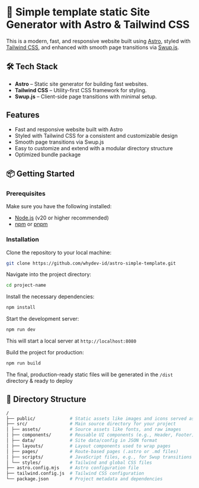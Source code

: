 # 🚀 Simple template static Site Generator with Astro & Tailwind CSS

This is a modern, fast, and responsive website built using [Astro](https://astro.build), styled with [Tailwind CSS](https://tailwindcss.com), and enhanced with smooth page transitions via [Swup.js](https://swup.js.org).

## 🛠️ Tech Stack

- **Astro** – Static site generator for building fast websites.
- **Tailwind CSS** – Utility-first CSS framework for styling.
- **Swup.js** – Client-side page transitions with minimal setup.

## Features

- Fast and responsive website built with Astro
- Styled with Tailwind CSS for a consistent and customizable design
- Smooth page transitions via Swup.js
- Easy to customize and extend with a modular directory structure
- Optimized bundle package

## 📦 Getting Started

### Prerequisites

Make sure you have the following installed:

- [Node.js](https://nodejs.org/) (v20 or higher recommended)
- [npm](https://www.npmjs.com/) or [pnpm](https://pnpm.io/)

### Installation

Clone the repository to your local machine:

```bash
git clone https://github.com/whydev-id/astro-simple-template.git
```

Navigate into the project directory:

```bash
cd project-name
```

Install the necessary dependencies:

```bash
npm install
```

Start the development server:

```bash
npm run dev
```

This will start a local server at `http://localhost:8080`

Build the project for production:

```bash
npm run build
```

The final, production-ready static files will be generated in the `/dist` directory & ready to deploy

## 📂 Directory Structure

```bash
/
├── public/             # Static assets like images and icons served as-is
├── src/                # Main source directory for your project
│ ├── assets/           # Source assets like fonts, and raw images
│ ├── components/       # Reusable UI components (e.g., Header, Footer)
│ ├── data/             # Site data/config in JSON format
│ ├── layouts/          # Layout components used to wrap pages
│ ├── pages/            # Route-based pages (.astro or .md files)
│ ├── scripts/          # JavaScript files, e.g., for Swup transitions & theme
│ └── styles/           # Tailwind and global CSS files
├── astro.config.mjs    # Astro configuration file
├── tailwind.config.js  # Tailwind CSS configuration
└── package.json        # Project metadata and dependencies
```
